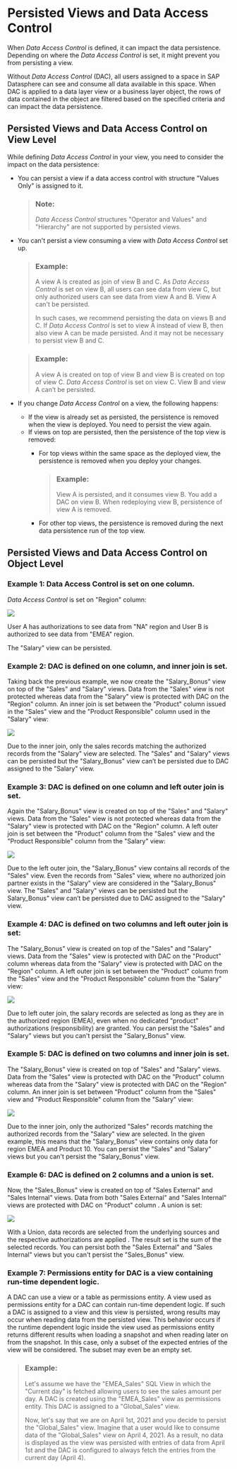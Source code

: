 <!-- loio7a4a983611cc4efb9415e6f3db310eaa -->

# Persisted Views and Data Access Control

When *Data Access Control* is defined, it can impact the data persistence. Depending on where the *Data Access Control* is set, it might prevent you from persisting a view.

Without *Data Access Control* \(DAC\), all users assigned to a space in SAP Datasphere can see and consume all data available in this space. When DAC is applied to a data layer view or a business layer object, the rows of data contained in the object are filtered based on the specified criteria and can impact the data persistence.



<a name="loio7a4a983611cc4efb9415e6f3db310eaa__section_ylk_gf5_rnb"/>

## Persisted Views and Data Access Control on View Level

While defining *Data Access Control* in your view, you need to consider the impact on the data persistence:

-   You can persist a view if a data access control with structure "Values Only" is assigned to it.

    > ### Note:  
    > *Data Access Control* structures "Operator and Values" and "Hierarchy" are not supported by persisted views.

-   You can't persist a view consuming a view with *Data Access Control* set up.

    > ### Example:  
    > A view A is created as join of view B and C. As *Data Access Control* is set on view B, all users can see data from view C, but only authorized users can see data from view A and B. View A can't be persisted.
    > 
    > In such cases, we recommend persisting the data on views B and C. If *Data Access Control* is set to view A instead of view B, then also view A can be made persisted. And it may not be necessary to persist view B and C.

    > ### Example:  
    > A view A is created on top of view B and view B is created on top of view C. *Data Access Control* is set on view C. View B and view A can’t be persisted.

-   If you change *Data Access Control* on a view, the following happens:

    -   If the view is already set as persisted, the persistence is removed when the view is deployed. You need to persist the view again.
    -   If views on top are persisted, then the persistence of the top view is removed:
        -   For top views within the same space as the deployed view, the persistence is removed when you deploy your changes.

            > ### Example:  
            > View A is persisted, and it consumes view B. You add a DAC on view B. When redeploying view B, persistence of view A is removed.

        -   For other top views, the persistence is removed during the next data persistence run of the top view.





<a name="loio7a4a983611cc4efb9415e6f3db310eaa__section_v2k_xxt_y4b"/>

## Persisted Views and Data Access Control on Object Level



### Example 1: Data Access Control is set on one column.

*Data Access Control* is set on "Region" column:

![](images/DAC_Use_Case_Introduction_d2229da.png)

User A has authorizations to see data from "NA" region and User B is authorized to see data from "EMEA" region.

The "Salary" view can be persisted.



### Example 2: DAC is defined on one column, and inner join is set.

Taking back the previous example, we now create the "Salary\_Bonus" view on top of the "Sales" and "Salary" views. Data from the "Sales" view is not protected whereas data from the "Salary" view is protected with DAC on the "Region" column. An inner join is set between the "Product" column issued in the "Sales" view and the "Product Responsible" column used in the "Salary" view:

![](images/DAC_Inner_Join_One_Column_50169a5.png)

Due to the inner join, only the sales records matching the authorized records from the "Salary" view are selected. The "Sales" and "Salary" views can be persisted but the "Salary\_Bonus" view can’t be persisted due to DAC assigned to the "Salary" view.



### Example 3: DAC is defined on one column and left outer join is set.

Again the "Salary\_Bonus" view is created on top of the "Sales" and "Salary" views. Data from the "Sales" view is not protected whereas data from the "Salary" view is protected with DAC on the "Region" column. A left outer join is set between the "Product" column from the "Sales" view and the "Product Responsible" column from the "Salary" view:

![](images/DAC_on_one_column_with_left_outer_join_030ce83.png)

Due to the left outer join, the "Salary\_Bonus" view contains all records of the "Sales" view. Even the records from "Sales" view, where no authorized join partner exists in the "Salary" view are considered in the "Salary\_Bonus" view. The "Sales" and "Salary" views can be persisted but the Salary\_Bonus" view can’t be persisted due to DAC assigned to the "Salary" view.



### Example 4: DAC is defined on two columns and left outer join is set:

The "Salary\_Bonus" view is created on top of the "Sales" and "Salary" views. Data from the "Sales" view is protected with DAC on the "Product" column whereas data from the "Salary" view is protected with DAC on the "Region" column. A left outer join is set between the "Product" column from the "Sales" view and the "Product Responsible" column from the "Salary" view:

![](images/DAC_on_2_columns_and_left_outer_join_385a16e.png)

Due to left outer join, the salary records are selected as long as they are in the authorized region \(EMEA\), even when no dedicated "product" authorizations \(responsibility\) are granted. You can persist the "Sales" and "Salary" views but you can't persist the "Salary\_Bonus" view.



### Example 5: DAC is defined on two columns and inner join is set.

The "Salary\_Bonus" view is created on top of "Sales" and "Salary" views. Data from the "Sales" view is protected with DAC on the "Product" column whereas data from the "Salary" view is protected with DAC on the "Region" column. An inner join is set between "Product" column from the "Sales" view and "Product Responsible" column from the "Salary" view:

![](images/DAC_Defined_on_two_columns_with_inner_join_7653278.png)

Due to the inner join, only the authorized "Sales" records matching the authorized records from the "Salary" view are selected. In the given example, this means that the "Salary\_Bonus" view contains only data for region EMEA and Product 10. You can persist the "Sales" and "Salary" views but you can't persist the "Salary\_Bonus" view.



### Example 6: DAC is defined on 2 columns and a union is set.

Now, the "Sales\_Bonus" view is created on top of "Sales External" and "Sales Internal" views. Data from both "Sales External" and "Sales Internal" views are protected with DAC on "Product" column . A union is set:

![](images/Dac_on_2_columns_and_one_union_082e108.png)

With a Union, data records are selected from the underlying sources and the respective authorizations are applied . The result set is the sum of the selected records. You can persist both the "Sales External" and "Sales Internal" views but you can't persist the "Sales\_Bonus" view.



### Example 7: Permissions entity for DAC is a view containing run-time dependent logic.

A DAC can use a view or a table as permissions entity. A view used as permissions entity for a DAC can contain run-time dependent logic. If such a DAC is assigned to a view and this view is persisted, wrong results may occur when reading data from the persisted view. This behavior occurs if the runtime dependent logic inside the view used as permissions entity returns different results when loading a snapshot and when reading later on from the snapshot. In this case, only a subset of the expected entries of the view will be considered. The subset may even be an empty set.

> ### Example:  
> Let's assume we have the "EMEA\_Sales" SQL View in which the "Current day" is fetched allowing users to see the sales amount per day. A DAC is created using the "EMEA\_Sales" view as permissions entity. This DAC is assigned to a "Global\_Sales" view.
> 
> Now, let's say that we are on April 1st, 2021 and you decide to persist the "Global\_Sales" view. Imagine that a user would like to consume data of the "Global\_Sales" view on April 4, 2021. As a result, no data is displayed as the view was persisted with entries of data from April 1st and the DAC is configured to always fetch the entries from the current day \(April 4\).

